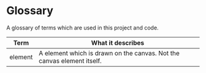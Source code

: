 # Glossary

A glossary of terms which are used in this project and code.

Term | What it describes
--- | ---
element | A element which is drawn on the canvas. Not the canvas element itself.
